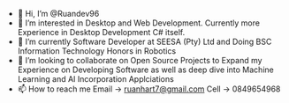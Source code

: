 - 👋 Hi, I’m @Ruandev96
- 👀 I’m interested in Desktop and Web Development. Currently more Experience in Desktop Development C# itself.
- 🌱 I’m currently Software Developer at SEESA (Pty) Ltd and Doing BSC Information Technology Honors in Robotics
- 💞️ I’m looking to collaborate on Open Source Projects to Expand my Experience on Developing Software as well as deep dive into Machine Learning and AI Incorporation Applciations
- 📫 How to reach me
        Email -> ruanhart7@gmail.com
        Cell  -> 0849654968          

<!---
Ruandev96/Ruandev96 is a ✨ special ✨ repository because its `README.md` (this file) appears on your GitHub profile.
You can click the Preview link to take a look at your changes.
--->
